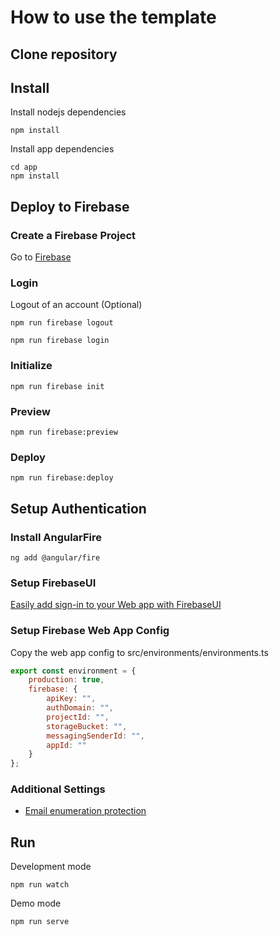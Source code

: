 # How to use the template

## Clone repository

## Install

Install nodejs dependencies
```
npm install
```

Install app dependencies
```
cd app
npm install
```

## Deploy to Firebase

### Create a Firebase Project

Go to [Firebase](https://console.firebase.google.com/)

### Login

Logout of an account (Optional)
```
npm run firebase logout
```

```
npm run firebase login
```

### Initialize
```
npm run firebase init
```

### Preview
```
npm run firebase:preview
```

### Deploy
```
npm run firebase:deploy
```

## Setup Authentication

### Install AngularFire
```
ng add @angular/fire
```

### Setup FirebaseUI
[Easily add sign-in to your Web app with FirebaseUI](https://firebase.google.com/docs/auth/web/firebaseui)

### Setup Firebase Web App Config
Copy the web app config to src/environments/environments.ts
```js
export const environment = {
    production: true,
    firebase: {
        apiKey: "",
        authDomain: "",
        projectId: "",
        storageBucket: "",
        messagingSenderId: "",
        appId: ""
    }
};
```

### Additional Settings
* [Email enumeration protection](https://github.com/firebase/firebaseui-web/issues/1040#issuecomment-1914190991)

## Run

Development mode
```
npm run watch
```

Demo mode
```
npm run serve
```